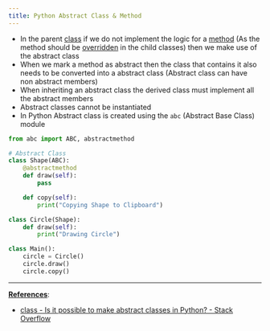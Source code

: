 ```yaml
---
title: Python Abstract Class & Method
---
```


* In the parent [class](Python%20Classes.md) if we do not implement the logic for a [method](Python%20Methods.md) (As the method should be [overridden](Python%20Method%20Overriding.md) in the child classes) then we make use of the abstract class
* When we mark a method as abstract then the class that contains it also needs to be converted into a abstract class (Abstract class can have non abstract members)
* When inheriting an abstract class the derived class must implement all the abstract members
* Abstract classes cannot be instantiated
* In Python Abstract class is created using the `abc` (Abstract Base Class) module

````python
from abc import ABC, abstractmethod

# Abstract Class
class Shape(ABC):
    @abstractmethod
    def draw(self):
        pass

    def copy(self):
        print("Copying Shape to Clipboard")

class Circle(Shape):
    def draw(self):
        print("Drawing Circle")

class Main():
    circle = Circle()
    circle.draw()
    circle.copy()
````

---

**<u>References</u>**:

* [class - Is it possible to make abstract classes in Python? - Stack Overflow](https://stackoverflow.com/questions/13646245/is-it-possible-to-make-abstract-classes-in-python)